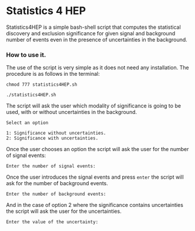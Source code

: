# Statistics 4 HEP #

Statistics4HEP is a simple bash-shell script that computes the statistical discovery and exclusion significance for given signal and background number of events even in the presence of uncertainties in the background.

### How to use it. ###

The use of the script is very simple as it does not need any installation. The procedure is as follows in the terminal:

~~~
chmod 777 statistics4HEP.sh

./statistics4HEP.sh
~~~

The script will ask the user which modality of significance is going to be used, with or without uncertainties in the background.

~~~
Select an option

1: Significance without uncertainties.
2: Significance with uncertainties.
~~~

Once the user chooses an option the script will ask the user for the number of signal events:
~~~
Enter the number of signal events:
~~~
Once the user introduces the signal events and press `enter` the script will ask for the number of background events.
~~~
Enter the number of background events:
~~~

And in the case of option 2 where the significance contains uncertainties the script will ask the user for the uncertainties.

~~~
Enter the value of the uncertainty:
~~~
